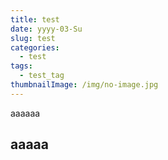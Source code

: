 ```yaml
---
title: test
date: yyyy-03-Su
slug: test
categories:
  - test
tags:
  - test_tag
thumbnailImage: /img/no-image.jpg
---
```

aaaaaa
## aaaaa

